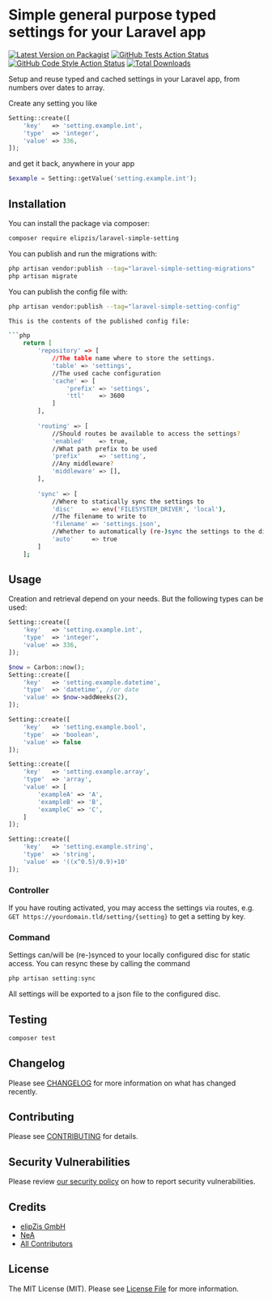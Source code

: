 # Simple general purpose typed settings for your Laravel app

[![Latest Version on Packagist](https://img.shields.io/packagist/v/elipzis/laravel-simple-setting.svg?style=flat-square)](https://packagist.org/packages/elipzis/laravel-simple-setting)
[![GitHub Tests Action Status](https://img.shields.io/github/workflow/status/elipzis/laravel-simple-setting/run-tests?label=tests)](https://github.com/elipzis/laravel-simple-setting/actions?query=workflow%3Arun-tests+branch%3Amain)
[![GitHub Code Style Action Status](https://img.shields.io/github/workflow/status/elipzis/laravel-simple-setting/Check%20&%20fix%20styling?label=code%20style)](https://github.com/elipzis/laravel-simple-setting/actions?query=workflow%3A"Check+%26+fix+styling"+branch%3Amain)
[![Total Downloads](https://img.shields.io/packagist/dt/elipzis/laravel-simple-setting.svg?style=flat-square)](https://packagist.org/packages/elipzis/laravel-simple-setting)

Setup and reuse typed and cached settings in your Laravel app, from numbers over dates to array.

Create any setting you like

```php
Setting::create([
    'key'   => 'setting.example.int',
    'type'  => 'integer',
    'value' => 336,
]);
```

and get it back, anywhere in your app

```php
$example = Setting::getValue('setting.example.int');
```

## Installation

You can install the package via composer:

```bash
composer require elipzis/laravel-simple-setting
```

You can publish and run the migrations with:

```bash
php artisan vendor:publish --tag="laravel-simple-setting-migrations"
php artisan migrate
```

You can publish the config file with:

```bash
php artisan vendor:publish --tag="laravel-simple-setting-config"

This is the contents of the published config file:

```php
    return [
        'repository' => [
            //The table name where to store the settings.
            'table' => 'settings',
            //The used cache configuration
            'cache' => [
                'prefix' => 'settings',
                'ttl'    => 3600
            ]
        ],
    
        'routing' => [
            //Should routes be available to access the settings?
            'enabled'    => true,
            //What path prefix to be used
            'prefix'     => 'setting',
            //Any middleware?
            'middleware' => [],
        ],
    
        'sync' => [
            //Where to statically sync the settings to
            'disc'     => env('FILESYSTEM_DRIVER', 'local'),
            //The filename to write to
            'filename' => 'settings.json',
            //Whether to automatically (re-)sync the settings to the disc with every change
            'auto'     => true
        ]
    ];
```

## Usage

Creation and retrieval depend on your needs. But the following types can be used:

```php
Setting::create([
    'key'   => 'setting.example.int',
    'type'  => 'integer',
    'value' => 336,
]);
```

```php
$now = Carbon::now();
Setting::create([
    'key'   => 'setting.example.datetime',
    'type'  => 'datetime', //or date
    'value' => $now->addWeeks(2),
]);
```

```php
Setting::create([
    'key'   => 'setting.example.bool',
    'type'  => 'boolean',
    'value' => false
]);
```

```php
Setting::create([
    'key'   => 'setting.example.array',
    'type'  => 'array',
    'value' => [
        'exampleA' => 'A',
        'exampleB' => 'B',
        'exampleC' => 'C',
    ]
]);
```

```php
Setting::create([
    'key'   => 'setting.example.string',
    'type'  => 'string',
    'value' => '((x^0.5)/0.9)+10'
]);
```

### Controller

If you have routing activated, you may access the settings via routes, e.g. `GET https://yourdomain.tld/setting/{setting}` to get a setting by key.

### Command

Settings can/will be (re-)synced to your locally configured disc for static access. You can resync these by calling the command

```php
php artisan setting:sync
```

All settings will be exported to a json file to the configured disc.

## Testing

```bash
composer test
```

## Changelog

Please see [CHANGELOG](CHANGELOG.md) for more information on what has changed recently.

## Contributing

Please see [CONTRIBUTING](.github/CONTRIBUTING.md) for details.

## Security Vulnerabilities

Please review [our security policy](.github/SECURITY.md) on how to report security vulnerabilities.

## Credits

- [elipZis GmbH](https://elipZis.com)
- [NeA](https://github.com/nea)
- [All Contributors](https://github.com/elipZis/laravel-simple-setting/contributors)

## License

The MIT License (MIT). Please see [License File](LICENSE.md) for more information.
